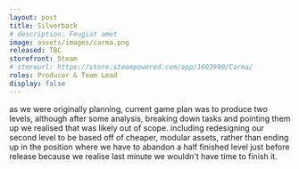 ```yaml
---
layout: post
title: Silverback
# description: Feugiat amet 
image: assets/images/carma.png
released: TBC
storefront: Steam
# storeurl: https://store.steampowered.com/app/1603990/Carma/
roles: Producer & Team Lead
display: false
---
```


as we were originally planning, current game plan was to produce two levels, although after some analysis, breaking down tasks and pointing them up we realised that was likely out of scope. 
including redesigning our second level to be based off of cheaper, modular assets, rather than ending up in the position where we have to abandon a half finished level just before release because we realise last minute we wouldn't have time to finish it.